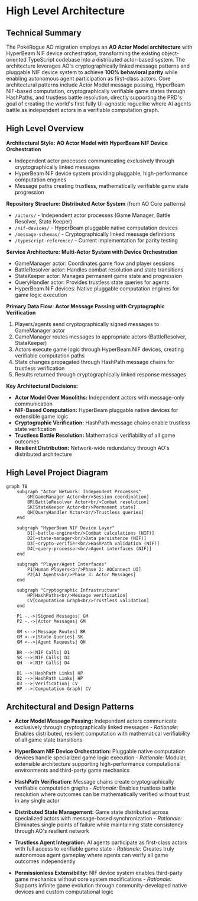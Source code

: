 # High Level Architecture

## Technical Summary

The PokéRogue AO migration employs an **AO Actor Model architecture** with HyperBeam NIF device orchestration, transforming the existing object-oriented TypeScript codebase into a distributed actor-based system. The architecture leverages AO's cryptographically linked message patterns and pluggable NIF device system to achieve **100% behavioral parity** while enabling autonomous agent participation as first-class actors. Core architectural patterns include Actor Model message passing, HyperBeam NIF-based computation, cryptographically verifiable game states through HashPaths, and trustless battle resolution, directly supporting the PRD's goal of creating the world's first fully UI-agnostic roguelike where AI agents battle as independent actors in a verifiable computation graph.

## High Level Overview

**Architectural Style:** **AO Actor Model with HyperBeam NIF Device Orchestration**
- Independent actor processes communicating exclusively through cryptographically linked messages
- HyperBeam NIF device system providing pluggable, high-performance computation engines
- Message paths creating trustless, mathematically verifiable game state progression

**Repository Structure:** **Distributed Actor System** (from AO Core patterns)
- `/actors/` - Independent actor processes (Game Manager, Battle Resolver, State Keeper)
- `/nif-devices/` - HyperBeam pluggable native computation devices
- `/message-schemas/` - Cryptographically linked message definitions
- `/typescript-reference/` - Current implementation for parity testing

**Service Architecture:** **Multi-Actor System with Device Orchestration**
- GameManager actor: Coordinates game flow and player sessions
- BattleResolver actor: Handles combat resolution and state transitions  
- StateKeeper actor: Manages permanent game state and progression
- QueryHandler actor: Provides trustless state queries for agents
- HyperBeam NIF devices: Native pluggable computation engines for game logic execution

**Primary Data Flow:** **Actor Message Passing with Cryptographic Verification**
1. Players/agents send cryptographically signed messages to GameManager actor
2. GameManager routes messages to appropriate actors (BattleResolver, StateKeeper)
3. Actors execute game logic through HyperBeam NIF devices, creating verifiable computation paths
4. State changes propagated through HashPath message chains for trustless verification
5. Results returned through cryptographically linked response messages

**Key Architectural Decisions:**
- **Actor Model Over Monoliths:** Independent actors with message-only communication
- **NIF-Based Computation:** HyperBeam pluggable native devices for extensible game logic
- **Cryptographic Verification:** HashPath message chains enable trustless state verification
- **Trustless Battle Resolution:** Mathematical verifiability of all game outcomes
- **Resilient Distribution:** Network-wide redundancy through AO's distributed architecture

## High Level Project Diagram

```mermaid
graph TB
    subgraph "Actor Network: Independent Processes"
        GM[GameManager Actor<br/>Session coordination]
        BR[BattleResolver Actor<br/>Combat resolution]
        SK[StateKeeper Actor<br/>Permanent state]
        QH[QueryHandler Actor<br/>Trustless queries]
    end
    
    subgraph "HyperBeam NIF Device Layer"
        D1[~battle-engine<br/>Combat calculations (NIF)]
        D2[~state-manager<br/>Data persistence (NIF)]
        D3[~crypto-verifier<br/>HashPath validation (NIF)]
        D4[~query-processor<br/>Agent interfaces (NIF)]
    end
    
    subgraph "Player/Agent Interfaces"
        P1[Human Players<br/>Phase 2: AOConnect UI]
        P2[AI Agents<br/>Phase 3: Actor Messages]
    end
    
    subgraph "Cryptographic Infrastructure"
        HP[HashPaths<br/>Message verification]
        CV[Computation Graph<br/>Trustless validation]
    end
    
    P1 -.->|Signed Messages| GM
    P2 -.->|Actor Messages| GM
    
    GM <-->|Message Routes| BR
    GM <-->|State Queries| SK
    GM <-->|Agent Requests| QH
    
    BR -->|NIF Calls| D1
    SK -->|NIF Calls| D2
    QH -->|NIF Calls| D4
    
    D1 -->|HashPath Links| HP
    D2 -->|HashPath Links| HP
    D3 -->|Verification| CV
    HP -->|Computation Graph| CV
```

## Architectural and Design Patterns

- **Actor Model Message Passing:** Independent actors communicate exclusively through cryptographically linked messages - _Rationale:_ Enables distributed, resilient computation with mathematical verifiability of all game state transitions

- **HyperBeam NIF Device Orchestration:** Pluggable native computation devices handle specialized game logic execution - _Rationale:_ Modular, extensible architecture supporting high-performance computational environments and third-party game mechanics

- **HashPath Verification:** Message chains create cryptographically verifiable computation graphs - _Rationale:_ Enables trustless battle resolution where outcomes can be mathematically verified without trust in any single actor

- **Distributed State Management:** Game state distributed across specialized actors with message-based synchronization - _Rationale:_ Eliminates single points of failure while maintaining state consistency through AO's resilient network

- **Trustless Agent Integration:** AI agents participate as first-class actors with full access to verifiable game state - _Rationale:_ Creates truly autonomous agent gameplay where agents can verify all game outcomes independently

- **Permissionless Extensibility:** NIF device system enables third-party game mechanics without core system modifications - _Rationale:_ Supports infinite game evolution through community-developed native devices and custom computational logic
